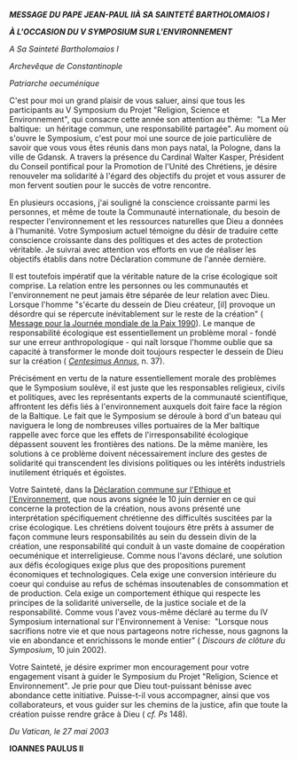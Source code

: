 ***MESSAGE DU PAPE JEAN-PAUL II******À SA SAINTETÉ BARTHOLOMAIOS I***

***À L'OCCASION DU V SYMPOSIUM SUR L'ENVIRONNEMENT***

*A Sa Sainteté Bartholomaios I*

*Archevêque de Constantinople*

*Patriarche oecuménique*

C'est pour moi un grand plaisir de vous saluer, ainsi que tous les participants au V Symposium du Projet "Religion, Science et Environnement", qui consacre cette année son attention au thème:  "La Mer baltique:  un héritage commun, une responsabilité partagée". Au moment où s'ouvre le Symposium, c'est pour moi une source de joie particulière de savoir que vous vous êtes réunis dans mon pays natal, la Pologne, dans la ville de Gdansk. A travers la présence du Cardinal Walter Kasper, Président du Conseil pontifical pour la Promotion de l'Unité des Chrétiens, je désire renouveler ma solidarité à l'égard des objectifs du projet et vous assurer de mon fervent soutien pour le succès de votre rencontre.

En plusieurs occasions, j'ai souligné la conscience croissante parmi les personnes, et même de toute la Communauté internationale, du besoin de respecter l'environnement et les ressources naturelles que Dieu a données à l'humanité. Votre Symposium actuel témoigne du désir de traduire cette conscience croissante dans des politiques et des actes de protection véritable. Je suivrai avec attention vos efforts en vue de réaliser les objectifs établis dans notre Déclaration commune de l'année dernière.

Il est toutefois impératif que la véritable nature de la crise écologique soit comprise. La relation entre les personnes ou les communautés et l'environnement ne peut jamais être séparée de leur relation avec Dieu. Lorsque l'homme "s'écarte du dessein de Dieu créateur, \[il\] provoque un désordre qui se répercute inévitablement sur le reste de la création" ( [Message pour la Journée mondiale de la Paix 1990](/content/john-paul-ii/fr/messages/peace/documents/hf_jp-ii_mes_19891208_xxiii-world-day-for-peace.html)). Le manque de responsabilité écologique est essentiellement un problème moral - fondé sur une erreur anthropologique - qui naît lorsque l'homme oublie que sa capacité à transformer le monde doit toujours respecter le dessein de Dieu sur la création ( *[Centesimus Annus](/content/john-paul-ii/fr/encyclicals/documents/hf_jp-ii_enc_01051991_centesimus-annus.html)*, n. 37).

Précisément en vertu de la nature essentiellement morale des problèmes que le Symposium soulève, il est juste que les responsables religieux, civils et politiques, avec les représentants experts de la communauté scientifique, affrontent les défis liés à l'environnement auxquels doit faire face la région de la Baltique. Le fait que le Symposium se déroule à bord d'un bateau qui naviguera le long de nombreuses villes portuaires de la Mer baltique rappelle avec force que les effets de l'irresponsabilité écologique dépassent souvent les frontières des nations. De la même manière, les solutions à ce problème doivent nécessairement inclure des gestes de solidarité qui transcendent les divisions politiques ou les intérêts industriels inutilement étriqués et égoïstes.

Votre Sainteté, dans la [Déclaration commune sur l'Ethique et l'Environnement](/content/john-paul-ii/fr/speeches/2002/june/documents/hf_jp-ii_spe_20020610_venice-declaration.html), que nous avons signée le 10 juin dernier en ce qui concerne la protection de la création, nous avons présenté une interprétation spécifiquement chrétienne des difficultés suscitées par la crise écologique. Les chrétiens doivent toujours être prêts à assumer de façon commune leurs responsabilités au sein du dessein divin de la création, une responsabilité qui conduit à un vaste domaine de coopération oecuménique et interreligieuse. Comme nous l'avons déclaré, une solution aux défis écologiques exige plus que des propositions purement économiques et technologiques. Cela exige une conversion intérieure du coeur qui conduise au refus de schémas insoutenables de consommation et de production. Cela exige un comportement éthique qui respecte les principes de la solidarité universelle, de la justice sociale et de la responsabilité. Comme vous l'avez vous-même déclaré au terme du IV Symposium international sur l'Environnement à Venise:  "Lorsque nous sacrifions notre vie et que nous partageons notre richesse, nous gagnons la vie en abondance et enrichissons le monde entier" ( *Discours de clôture du Symposium*, 10 juin 2002).

Votre Sainteté, je désire exprimer mon encouragement pour votre engagement visant à guider le Symposium du Projet "Religion, Science et Environnement". Je prie pour que Dieu tout-puissant bénisse avec abondance cette initiative. Puisse-t-il vous accompagner, ainsi que vos collaborateurs, et vous guider sur les chemins de la justice, afin que toute la création puisse rendre grâce à Dieu ( *cf.* *Ps* 148).

*Du Vatican, le 27 mai 2003*

**IOANNES PAULUS II**